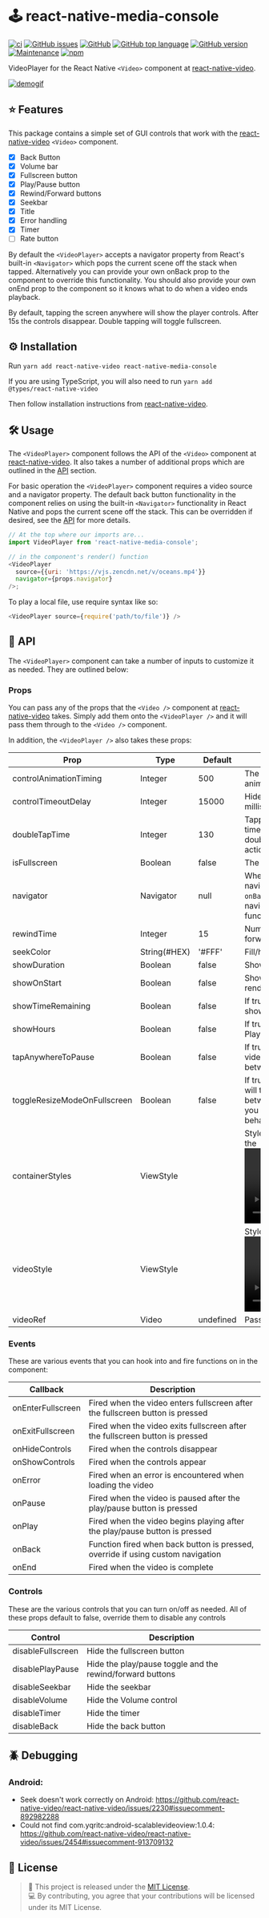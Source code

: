 # 🕹 react-native-media-console
[![ci][1]][2]
[![GitHub issues](https://img.shields.io/github/issues/criszz77/react-native-media-console)](https://github.com/criszz77/react-native-media-console/issues)
[![GitHub](https://img.shields.io/github/license/criszz77/react-native-media-console)](https://github.com/criszz77/react-native-media-console/blob/master/LICENSE)
[![GitHub top language](https://img.shields.io/github/languages/top/criszz77/react-native-media-console)](https://github.com/criszz77/react-native-media-console/search?l=typescript)
[![GitHub version](https://badge.fury.io/gh/criszz77%2Freact-native-media-console.svg)](https://badge.fury.io/gh/criszz77%2Freact-native-media-console)
[![Maintenance](https://img.shields.io/maintenance/yes/2022)](https://github.com/criszz77/react-native-media-console/graphs/contributors)
[![npm](https://img.shields.io/npm/v/react-native-media-console)](https://www.npmjs.com/package/react-native-media-console)

VideoPlayer for the React Native `<Video>` component at [react-native-video](https://github.com/react-native-community/react-native-video).

[![demogif](https://user-images.githubusercontent.com/55203625/159137837-4e34a8be-1cbb-48ae-9d67-99ce4922e660.gif)](https://user-images.githubusercontent.com/55203625/159138065-cf3554b6-3f8b-4cab-bf94-0f3fc0b57333.gif)

## ⭐️ Features

This package contains a simple set of GUI controls that work with the [react-native-video](https://github.com/react-native-community/react-native-video) `<Video>` component. 
- [x] Back Button
- [x] Volume bar
- [x] Fullscreen button
- [x] Play/Pause button
- [x] Rewind/Forward buttons
- [x] Seekbar
- [x] Title
- [x] Error handling
- [x] Timer 
- [ ] Rate button

By default the `<VideoPlayer>` accepts a navigator property from React's built-in `<Navigator>` which pops the current scene off the stack when tapped. Alternatively you can provide your own onBack prop to the component to override this functionality. You should also provide your own onEnd prop to the component so it knows what to do when a video ends playback.

By default, tapping the screen anywhere will show the player controls. After 15s the controls disappear. Double tapping will toggle fullscreen.

## ⚙️ Installation

Run `yarn add react-native-video react-native-media-console`

If you are using TypeScript, you will also need to run `yarn add @types/react-native-video`

Then follow installation instructions
from [react-native-video](https://github.com/react-native-video/react-native-video).

## 🛠 Usage

The `<VideoPlayer>` component follows the API of the `<Video>` component
at [react-native-video](https://github.com/react-native-community/react-native-video). It also takes a number of
additional props which are outlined in the [API](#-api) section.

For basic operation the `<VideoPlayer>` component requires a video source and a navigator property. The default back
button functionality in the component relies on using the built-in `<Navigator>` functionality in React Native and pops
the current scene off the stack. This can be overridden if desired, see the [API](#-api) for more details.

```javascript
// At the top where our imports are...
import VideoPlayer from 'react-native-media-console';

// in the component's render() function
<VideoPlayer
  source={{uri: 'https://vjs.zencdn.net/v/oceans.mp4'}}
  navigator={props.navigator}
/>;
```

To play a local file, use require syntax like so:

```js
<VideoPlayer source={require('path/to/file')} />
```

## 🧰 API

The `<VideoPlayer>` component can take a number of inputs to customize it as needed. They are outlined below:

### Props

You can pass any of the props that the `<Video />` component at [react-native-video](https://github.com/react-native-community/react-native-video) takes. Simply add them onto the `<VideoPlayer />` and it will pass them through to the `<Video />` component.

In addition, the `<VideoPlayer />` also takes these props:

| Prop                         | Type         | Default | Description                                                                                                                                                     |
|------------------------------|--------------|-------|-----------------------------------------------------------------------------------------------------------------------------------------------------------------|
| controlAnimationTiming       | Integer      | 500   | The amount of time (in milliseconds) to animate the controls in and out.                                                                                        |
| controlTimeoutDelay          | Integer      | 15000 | Hide controls after X amount of time in milliseconds                                                                                                            |                           |
| doubleTapTime                | Integer      | 130   | Tapping twice within this amount of time in milliseconds is considered a double tap. Single taps will not be actioned until this time has expired.              |
| isFullscreen                 | Boolean      | false | The VideoPlayer fullscreen state                                                                                                                                |
| navigator                    | Navigator    | null  | When using the default React Native navigator and do not override the `onBack` function, you'll need to pass the navigator to the VideoPlayer for it to function |
| rewindTime                   | Integer      | 15    | Number of seconds to rewind or forward.                                                                                                                         |
| seekColor                    | String(#HEX) | '#FFF' | Fill/handle colour of the seekbar                                                                                                                               |
| showDuration                 | Boolean      | false | Show duration of the media.                                                                                                                                     |
| showOnStart                  | Boolean      | false | Show or hide the controls on first render                                                                                                                       |
| showTimeRemaining            | Boolean      | false | If true, show the time remaing, else show the current time in the Player.                                                                                       |
| showHours                    | Boolean      | false | If true, convert time to hours in the Player                                                                                                                    |
| tapAnywhereToPause           | Boolean      | false | If true, single tapping anywhere on the video (other than a control) toggles between playing and paused.                                                        |
| toggleResizeModeOnFullscreen | Boolean      | false | If true, clicking the fullscreen button will toggle the `<Video />` component between cover/contain, set to false if you want to customize fullscreen behaviour |
| containerStyles              | ViewStyle    |       | StyleSheet passed to the container of the <Video /> component                                                                                                   |
| videoStyle                   | ViewStyle    |       | StyleSheet passed to the <Video /> component                                                                                                                    |
| videoRef                     | Video        | undefined  | Pass ref to the `<Video/>` component                                                                                                                            |

### Events

These are various events that you can hook into and fire functions on in the component:

| Callback          | Description                                                                     |
| ----------------- | ------------------------------------------------------------------------------- |
| onEnterFullscreen | Fired when the video enters fullscreen after the fullscreen button is pressed   |
| onExitFullscreen  | Fired when the video exits fullscreen after the fullscreen button is pressed    |
| onHideControls    | Fired when the controls disappear                                               |
| onShowControls    | Fired when the controls appear                                                  |
| onError           | Fired when an error is encountered when loading the video                       |
| onPause           | Fired when the video is paused after the play/pause button is pressed           |
| onPlay            | Fired when the video begins playing after the play/pause button is pressed      |
| onBack            | Function fired when back button is pressed, override if using custom navigation |
| onEnd             | Fired when the video is complete                                                |

### Controls

These are the various controls that you can turn on/off as needed. All of these props default to false, override them to disable any controls

| Control           | Description                |
| ----------------- | -------------------------- |
| disableFullscreen | Hide the fullscreen button |
| disablePlayPause  | Hide the play/pause toggle and the rewind/forward buttons |
| disableSeekbar    | Hide the seekbar           |
| disableVolume     | Hide the Volume control    |
| disableTimer      | Hide the timer             |
| disableBack       | Hide the back button       |

## 🪲 Debugging

### Android:

- Seek doesn't work correctly on Android: https://github.com/react-native-video/react-native-video/issues/2230#issuecomment-892982288
- Could not find com.yqritc:android-scalablevideoview:1.0.4: https://github.com/react-native-video/react-native-video/issues/2454#issuecomment-913709132

[1]: https://github.com/criszz77/react-native-media-console/workflows/ci/badge.svg
[2]: https://github.com/criszz77/react-native-media-console/actions

## 📃 License

> 📃 This project is released under the [MIT License](LICENSE). \
> 💻 By contributing, you agree that your contributions will be licensed under its MIT License.
